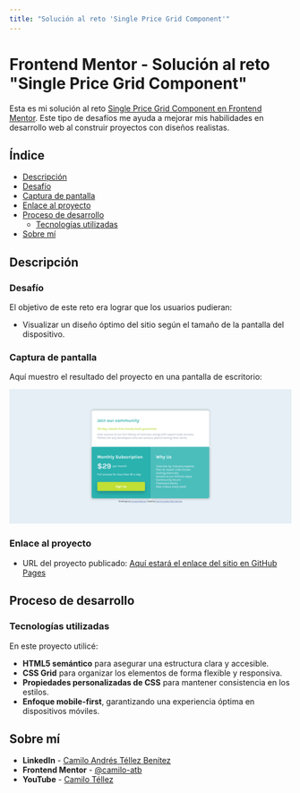```yaml
---
title: "Solución al reto 'Single Price Grid Component'"
---
```


# Frontend Mentor - Solución al reto "Single Price Grid Component"

Esta es mi solución al reto [Single Price Grid Component en Frontend Mentor](https://www.frontendmentor.io/challenges/single-price-grid-component-5ce41129d0ff452fec5abbbc). Este tipo de desafíos me ayuda a mejorar mis habilidades en desarrollo web al construir proyectos con diseños realistas.

## Índice

- [Descripción](#descripción)
- [Desafío](#desafío)
- [Captura de pantalla](#captura-de-pantalla)
- [Enlace al proyecto](#enlace-al-proyecto)
- [Proceso de desarrollo](#proceso-de-desarrollo)
  - [Tecnologías utilizadas](#tecnologías-utilizadas)
- [Sobre mí](#sobre-mí)

## Descripción

### Desafío

El objetivo de este reto era lograr que los usuarios pudieran:

- Visualizar un diseño óptimo del sitio según el tamaño de la pantalla del dispositivo.

### Captura de pantalla

Aquí muestro el resultado del proyecto en una pantalla de escritorio:

![](./images/resultado.png)

### Enlace al proyecto

- URL del proyecto publicado: [Aquí estará el enlace del sitio en GitHub Pages](https://your-solution-url.com)

## Proceso de desarrollo

### Tecnologías utilizadas

En este proyecto utilicé:

- **HTML5 semántico** para asegurar una estructura clara y accesible.
- **CSS Grid** para organizar los elementos de forma flexible y responsiva.
- **Propiedades personalizadas de CSS** para mantener consistencia en los estilos.
- **Enfoque mobile-first**, garantizando una experiencia óptima en dispositivos móviles.

## Sobre mí

- **LinkedIn** - [Camilo Andrés Téllez Benítez](http://www.linkedin.com/in/camilo-téllez)
- **Frontend Mentor** - [@camilo-atb](https://www.frontendmentor.io/profile/camilo-atb)
- **YouTube** - [Camilo Téllez](https://www.youtube.com/@camilotellez887)

